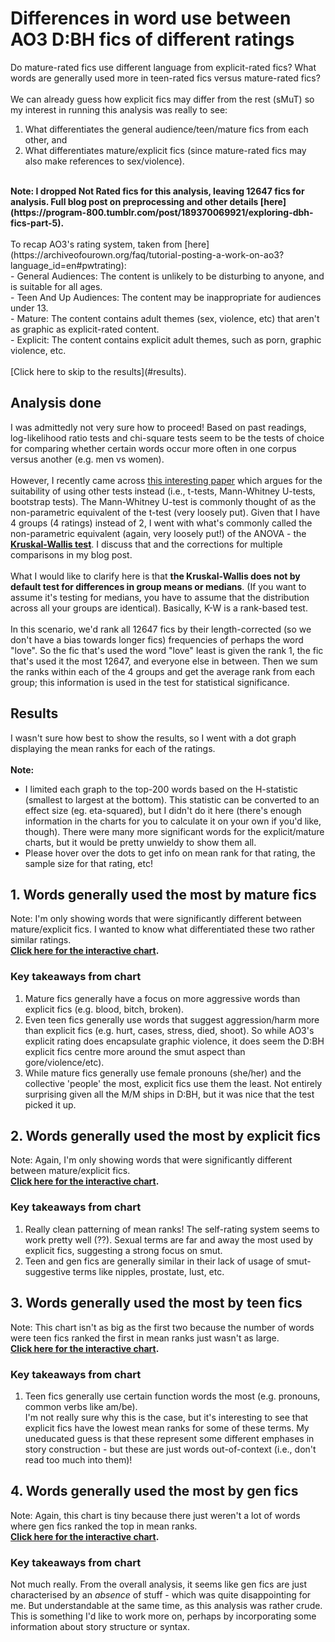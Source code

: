 # Differences in word use between AO3 D:BH fics of different ratings
Do mature-rated fics use different language from explicit-rated fics? What words are generally used more in teen-rated fics versus mature-rated fics? <br>
<br>
We can already guess how explicit fics may differ from the rest (sMuT) so my interest in running this analysis was really to see:<br>
1) What differentiates the general audience/teen/mature fics from each other, and <br>
2) What differentiates mature/explicit fics (since mature-rated fics may also make references to sex/violence). <br>
<br>
<b>Note: I dropped Not Rated fics for this analysis, leaving 12647 fics for analysis. Full blog post on preprocessing and other details [here](https://program-800.tumblr.com/post/189370069921/exploring-dbh-fics-part-5).</b> <br>
<br>
To recap AO3's rating system, taken from [here](https://archiveofourown.org/faq/tutorial-posting-a-work-on-ao3?language_id=en#pwtrating):<br>
- General Audiences: The content is unlikely to be disturbing to anyone, and is suitable for all ages. <br>
- Teen And Up Audiences: The content may be inappropriate for audiences under 13. <br>
- Mature: The content contains adult themes (sex, violence, etc) that aren't as graphic as explicit-rated content.<br>
- Explicit: The content contains explicit adult themes, such as porn, graphic violence, etc.<br>
<br>
[Click here to skip to the results](#results).

## Analysis done
I was admittedly not very sure how to proceed! Based on past readings, log-likelihood ratio tests and chi-square tests seem to be the tests of choice for comparing whether certain words occur more often in one corpus versus another (e.g. men vs women).<br>
<br>
However, I recently came across [this interesting paper](https://users.ics.aalto.fi/lijffijt/articles/lijffijt2015a.pdf) which argues for the suitability of using other tests instead (i.e., t-tests, Mann-Whitney U-tests, bootstrap tests). The Mann-Whitney U-test is commonly thought of as the non-parametric equivalent of the t-test (very loosely put). Given that I have 4 groups (4 ratings) instead of 2, I went with what's commonly called the non-parametric equivalent (again, very loosely put!) of the ANOVA - the <b> [Kruskal-Wallis test](https://en.wikipedia.org/wiki/Kruskal%E2%80%93Wallis_one-way_analysis_of_variance)</b>. I discuss that and the corrections for multiple comparisons in my blog post. <br>
<br>
What I would like to clarify here is that <b> the Kruskal-Wallis does not by default test for differences in group means or medians</b>. (If you want to assume it's testing for medians, you have to assume that the distribution across all your groups are identical). Basically, K-W is a rank-based test. <br>
<br>
In this scenario, we'd rank all 12647 fics by their length-corrected (so we don't have a bias towards longer fics) frequencies of perhaps the word "love". So the fic that's used the word "love" least is given the rank 1, the fic that's used it the most 12647, and everyone else in between. Then we sum the ranks within each of the 4 groups and get the average rank from each group; this information is used in the test for statistical significance.

## Results
I wasn't sure how best to show the results, so I went with a dot graph displaying the mean ranks for each of the ratings. <br>
<br>
<b>Note:</b><br>
- I limited each graph to the top-200 words based on the H-statistic (smallest to largest at the bottom). This statistic can be converted to an effect size (eg. eta-squared), but I didn't do it here (there's enough information in the charts for you to calculate it on your own if you'd like, though). There were many more significant words for the explicit/mature charts, but it would be pretty unwieldy to show them all. <br>
- Please hover over the dots to get info on mean rank for that rating, the sample size for that rating, etc! <br>

## 1. Words generally used the most by mature fics
Note: I'm only showing words that were significantly different between mature/explicit fics. I wanted to know what differentiated these two rather similar ratings.<br>
<b>[Click here for the interactive chart](/visuals/05_kw/mature_n1.html).</b><br>
### Key takeaways from chart<br>
1) Mature fics generally have a focus on more aggressive words than explicit fics (e.g. blood, bitch, broken).<br>
2) Even teen fics generally use words that suggest aggression/harm more than explicit fics (e.g. hurt, cases, stress, died, shoot).
So while AO3's explicit rating does encapsulate graphic violence, it does seem the D:BH explicit fics centre more around the smut aspect than gore/violence/etc).<br>
3) While mature fics generally use female pronouns (she/her) and the collective 'people' the most, explicit fics use them the least.
Not entirely surprising given all the M/M ships in D:BH, but it was nice that the test picked it up.<br>

## 2. Words generally used the most by explicit fics<br>
Note: Again, I'm only showing words that were significantly different between mature/explicit fics.<br>
<b>[Click here for the interactive chart](/visuals/05_kw/explicit_n1.html).</b><br>
### Key takeaways from chart<br>
1) Really clean patterning of mean ranks! The self-rating system seems to work pretty well (??). Sexual terms are far and away the most used by explicit fics, suggesting a strong focus on smut.<br>
2) Teen and gen fics are generally similar in their lack of usage of smut-suggestive terms like nipples, prostate, lust, etc.<br>

## 3. Words generally used the most by teen fics<br>
Note: This chart isn't as big as the first two because the number of words were teen fics ranked the first in mean ranks just wasn't as large.<br>
<b>[Click here for the interactive chart](/visuals/05_kw/teen_n1.html).</b>
### Key takeaways from chart<br>
1) Teen fics generally use certain function words the most (e.g. pronouns, common verbs like am/be).<br>
I'm not really sure why this is the case, but it's interesting to see that explicit fics have the lowest mean ranks for some of these terms. My uneducated guess is that these represent some different emphases in story construction - but these are just words out-of-context (i.e., don't read too much into them)!<br>

## 4. Words generally used the most by gen fics<br>
Note: Again, this chart is tiny because there just weren't a lot of words where gen fics ranked the top in mean ranks.<br>
<b>[Click here for the interactive chart](/visuals/05_kw/ga_n1.html).</b><br>
### Key takeaways from chart<br>
Not much really. From the overall analysis, it seems like gen fics are just characterised by an <i>absence</i> of stuff - which was quite disappointing for me. But understandable at the same time, as this analysis was rather crude. This is something I'd like to work more on, perhaps by incorporating some information about story structure or syntax. 

